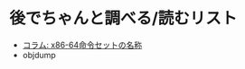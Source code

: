 # 後でちゃんと調べる/読むリスト
* [コラム: x86-64命令セットの名称](https://www.sigbus.info/compilerbook#cpu%E3%81%A8%E3%83%A1%E3%83%A2%E3%83%AA)
* objdump
